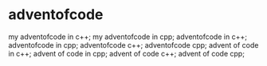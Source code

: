 # adventofcode
my adventofcode in c++;
my adventofcode in cpp;
adventofcode in c++;
adventofcode in cpp;
adventofcode c++;
adventofcode cpp;
advent of code in c++;
advent of code in cpp;
advent of code c++;
advent of code cpp;
